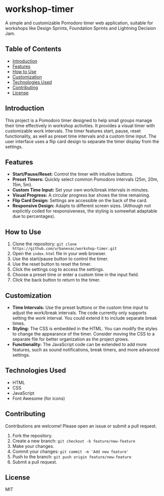 # workshop-timer

A simple and customizable Pomodoro timer web application, suitable for workshops like Design Sprints, Foundation Sprints and Lightning Decision Jam.

## Table of Contents

- [Introduction](#introduction)
- [Features](#features)
- [How to Use](#how-to-use)
- [Customization](#customization)
- [Technologies Used](#technologies-used)
- [Contributing](#contributing)
- [License](#license)

## Introduction

This project is a Pomodoro timer designed to help small groups manage their time effectively in workshop activities.  It provides a visual timer with customizable work intervals. The timer features start, pause, reset functionality, as well as preset time intervals and a custom time input.  The user interface uses a flip card design to separate the timer display from the settings.

## Features

*   **Start/Pause/Reset:** Control the timer with intuitive buttons.
*   **Preset Timers:** Quickly select common Pomodoro intervals (25m, 20m, 15m, 5m).
*   **Custom Time Input:** Set your own work/break intervals in minutes.
*   **Visual Progress:** A circular progress bar shows the time remaining.
*   **Flip Card Design:** Settings are accessible on the back of the card.
*   **Responsive Design:** Adapts to different screen sizes. (Although not explicitly coded for responsiveness, the styling is somewhat adaptable due to percentages).

## How to Use

1.  Clone the repository: `git clone https://github.com/urbanevac/workshop-timer.git` 
2.  Open the `index.html` file in your web browser.
3.  Use the start/pause button to control the timer.
4.  Use the reset button to reset the timer.
5.  Click the settings cog to access the settings.
6.  Choose a preset time or enter a custom time in the input field.
7.  Click the back button to return to the timer.

## Customization

*   **Time Intervals:**  Use the preset buttons or the custom time input to adjust the work/break intervals.  The code currently only supports setting the *work* interval.  You could extend it to include separate break times.
*   **Styling:** The CSS is embedded in the HTML. You can modify the styles to change the appearance of the timer.  Consider moving the CSS to a separate file for better organization as the project grows.
*   **Functionality:** The JavaScript code can be extended to add more features, such as sound notifications, break timers, and more advanced settings.

## Technologies Used

*   HTML
*   CSS
*   JavaScript
*   Font Awesome (for icons)

## Contributing

Contributions are welcome! Please open an issue or submit a pull request.

1.  Fork the repository.
2.  Create a new branch: `git checkout -b feature/new-feature`
3.  Make your changes.
4.  Commit your changes: `git commit -m 'Add new feature'`
5.  Push to the branch: `git push origin feature/new-feature`
6.  Submit a pull request.

## License

MIT
